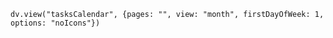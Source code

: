 ```dataviewjs
dv.view("tasksCalendar", {pages: "", view: "month", firstDayOfWeek: 1, options: "noIcons"})
```
